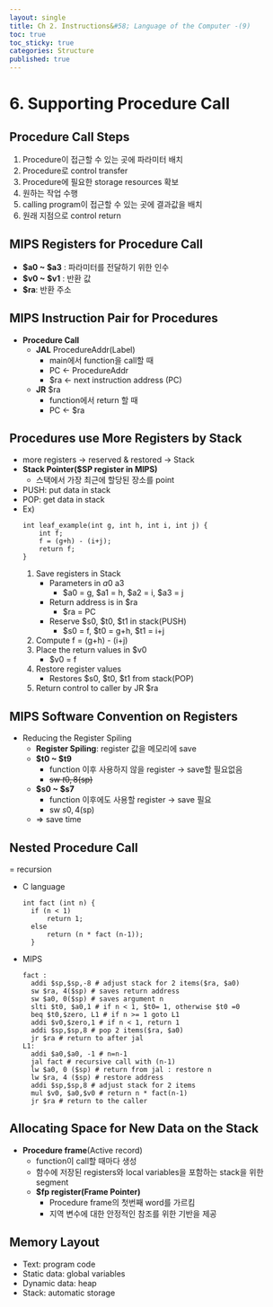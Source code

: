 ```yaml
---
layout: single
title: Ch 2. Instructions&#58; Language of the Computer -(9)
toc: true
toc_sticky: true
categories: Structure
published: true
---
```


# 6. Supporting Procedure Call

## Procedure Call Steps
1. Procedure이 접근할 수 있는 곳에 파라미터 배치
2. Procedure로 control transfer
3. Procedure에 필요한 storage resources 확보
4. 원하는 작업 수행
5. calling program이 접근할 수 있는 곳에 결과값을 배치
6. 원래 지점으로 control return

## MIPS Registers for Procedure Call
* **$a0 ~ $a3** : 파라미터를 전달하기 위한 인수
* **$v0 ~ $v1** : 반환 값
* **$ra**: 반환 주소

## MIPS Instruction Pair for Procedures
* **Procedure Call**
    * **JAL** ProcedureAddr(Label)
        * main에서 function을 call할 때
        * PC ← ProcedureAddr
        * $ra ← next instruction address (PC)
    * **JR** $ra
        * function에서 return 할 때
        * PC ← $ra

## Procedures use More Registers by Stack
* more registers → reserved & restored → Stack
* **Stack Pointer($SP register in MIPS)**
    * 스택에서 가장 최근에 할당된 장소를 point
* PUSH: put data in stack
* POP: get data in stack
* Ex)
	```
	int leaf_example(int g, int h, int i, int j) {
		int f;
		f = (g+h) - (i+j);
		return f;
	}
	```
    1. Save registers in Stack
        * Parameters in $a0~$a3
            * $a0 = g, $a1 = h, $a2 = i, $a3 = j
        * Return address is in $ra
            * $ra = PC
        * Reserve $s0, $t0, $t1 in stack(PUSH)
            * $s0 = f, $t0 = g+h, $t1 = i+j
    2. Compute f = (g+h) - (i+j)
    3. Place the return values in $v0
        * $v0 = f
    4. Restore register values
        * Restores $s0, $t0, $t1 from stack(POP)
    5. Return control to caller by JR $ra

## MIPS Software Convention on Registers

* Reducing the Register Spiling 
    * **Register Spiling**: register 값을 메모리에 save 
    * **$t0 ~ $t9**
        * function 이후 사용하지 않을 register -> save할 필요없음
        * ~~sw $t0, 8($sp)~~
    * **$s0 ~ $s7**
        * function 이후에도 사용할 register -> save 필요
        * sw $s0, 4($sp)
    * => save time


## Nested Procedure Call
= recursion
* C language<br/>
  ```
  int fact (int n) { 
	if (n < 1) 
		return 1; 
	else 
		return (n * fact (n-1)); 
	} 

  ```
* MIPS<br/>
  ```
  fact : 
	addi $sp,$sp,-8 # adjust stack for 2 items($ra, $a0) 
	sw $ra, 4($sp) # saves return address 
	sw $a0, 0($sp) # saves argument n
	slti $t0, $a0,1 # if n < 1, $t0= 1, otherwise $t0 =0
	beq $t0,$zero, L1 # if n >= 1 goto L1 
	addi $v0,$zero,1 # if n < 1, return 1
	addi $sp,$sp,8 # pop 2 items($ra, $a0)
	jr $ra # return to after jal
  L1:
  	addi $a0,$a0, -1 # n=n-1
	jal fact # recursive call with (n-1) 
	lw $a0, 0 ($sp) # return from jal : restore n 
	lw $ra, 4 ($sp) # restore address
	addi $sp,$sp,8 # adjust stack for 2 items 
	mul $v0, $a0,$v0 # return n * fact(n-1) 
	jr $ra # return to the caller
  ```

## Allocating Space for New Data on the Stack
* **Procedure frame**(Active record)
    * function이 call할 때마다 생성
    * 함수에 저장된 registers와 local variables을 포함하는 stack을 위한 segment
    * **$fp register(Frame Pointer)**
        * Procedure frame의 첫번째 word를 가르킴
        * 지역 변수에 대한 안정적인 참조를 위한 기반을 제공


## Memory Layout
* Text: program code
* Static data: global variables
* Dynamic data: heap
* Stack: automatic storage
